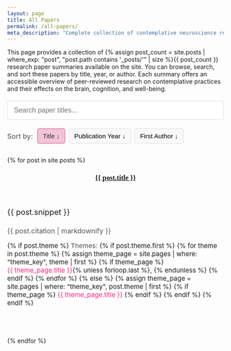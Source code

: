 ```yaml
---
layout: page
title: All Papers
permalink: /all-papers/
meta_description: "Complete collection of contemplative neuroscience research paper summaries. Browse all articles exploring the intersection of meditation, mindfulness, and brain science."
---
```


This page provides a collection of {% assign post_count = site.posts | where_exp: "post", "post.path contains '_posts/'" | size %}{{ post_count }} research paper summaries available on the site. You can browse, search, and sort these papers by title, year, or author. Each summary offers an accessible overview of peer-reviewed research on contemplative practices and their effects on the brain, cognition, and well-being.

<div class="search-container">
  <input type="text" id="paperSearch" class="search-input" placeholder="Search paper titles..." aria-label="Search paper titles">
  <button id="clearSearch" class="clear-search-btn" aria-label="Clear search">×</button>
</div>

<div class="sort-controls">
  <span class="sort-label">Sort by:</span>
  <div class="sort-buttons">
    <button id="sortByTitle" class="sort-button active" data-sort="title" aria-label="Sort by title">
      Title <span class="sort-arrow">↓</span>
    </button>
    <button id="sortByYear" class="sort-button" data-sort="year" aria-label="Sort by publication year">
      Publication Year <span class="sort-arrow">↓</span>
    </button>
    <button id="sortByAuthor" class="sort-button" data-sort="author" aria-label="Sort by first author">
      First Author <span class="sort-arrow">↓</span>
    </button>
  </div>
</div>

<p id="searchResults" class="search-results-info" aria-live="polite"></p>

<div class="all-papers-list">
  {% for post in site.posts %}
    <article class="post-item" itemscope itemtype="http://schema.org/BlogPosting" role="article">
      <div class="article-item">
        <header class="post-header">
          <h3 class="post-title" itemprop="name"><a href="{{ post.url | prepend: site.baseurl }}?ref=all-papers" itemprop="url">{{ post.title }}</a></h3>
        </header>
        <section class="post-excerpt" itemprop="description">
          <p>{{ post.snippet }}</p>
        </section>
        <div class="post-meta citation">
          {{ post.citation | markdownify }}
        </div>
        <div class="post-themes">
          {% if post.theme %}
            <span class="theme-label">Themes:</span>
            {% if post.theme.first %}
              {% for theme in post.theme %}
                {% assign theme_page = site.pages | where: "theme_key", theme | first %}
                {% if theme_page %}
                  <a href="{{ site.baseurl }}{{ theme_page.url }}" class="theme-tag">{{ theme_page.title }}</a>{% unless forloop.last %}, {% endunless %}
                {% endif %}
              {% endfor %}
            {% else %}
              {% assign theme_page = site.pages | where: "theme_key", post.theme | first %}
              {% if theme_page %}
                <a href="{{ site.baseurl }}{{ theme_page.url }}" class="theme-tag">{{ theme_page.title }}</a>
              {% endif %}
            {% endif %}
          {% endif %}
        </div>
      </div>
    </article>
  {% endfor %}
</div>

<style>
.all-papers-list {
  margin-top: 30px;
}

.post-item {
  margin-bottom: 40px;
  padding-bottom: 30px;
  border-bottom: 1px solid #eee;
}

.post-item:last-child {
  border-bottom: none;
}

.post-title {
  margin-bottom: 10px;
  font-family: Merriweather, serif;
}

.post-excerpt {
  font-size: 18px;
  line-height: 1.6;
  margin-bottom: 15px;
}

.citation {
  padding-left: 2em;
  text-indent: -2em;
  margin-bottom: 15px;
  font-size: 16px;
  color: #555;
}

.post-themes {
  font-size: 15px;
  margin-top: 10px;
}

.theme-label {
  font-weight: 500;
  color: #666;
}

.theme-tag {
  display: inline-block;
  text-decoration: none;
  color: #f62681;
  transition: color 0.2s ease;
}

.theme-tag:hover {
  color: #d8517c;
  text-decoration: underline;
}

.search-container {
  position: relative;
  margin: 20px 0;
  width: 100%;
}

.search-input {
  width: 100%;
  padding: 12px 40px 12px 15px;
  font-size: 16px;
  border: 1px solid #ddd;
  border-radius: 4px;
  box-sizing: border-box;
  transition: border-color 0.2s ease;
}

.search-input:focus {
  outline: none;
  border-color: #f1c4d6;
  box-shadow: 0 0 0 2px rgba(216, 81, 124, 0.1);
}

.clear-search-btn {
  position: absolute;
  right: 10px;
  top: 50%;
  transform: translateY(-50%);
  background: none;
  border: none;
  font-size: 20px;
  color: #999;
  cursor: pointer;
  padding: 5px;
  display: none;
}

.clear-search-btn:hover {
  color: #666;
}

.search-results-info {
  font-size: 15px;
  color: #666;
  margin: 10px 0 20px;
  font-style: italic;
}

.post-item.hidden {
  display: none;
}

.no-results-message {
  text-align: center;
  padding: 20px;
  font-size: 18px;
  color: #666;
  font-style: italic;
  border: 1px dashed #ddd;
  border-radius: 4px;
  margin: 20px 0;
}

/* Sort Controls */
.sort-controls {
  display: flex;
  align-items: center;
  margin: 20px 0;
  flex-wrap: wrap;
}

.sort-label {
  font-weight: 500;
  color: #666;
  margin-right: 10px;
  font-size: 16px;
}

.sort-buttons {
  display: flex;
  gap: 8px;
  flex-wrap: wrap;
}

.sort-button {
  background-color: #f8f8f8;
  border: 1px solid #ddd;
  border-radius: 4px;
  padding: 8px 12px;
  font-size: 15px;
  cursor: pointer;
  transition: all 0.2s ease;
  display: flex;
  align-items: center;
  justify-content: center;
}

.sort-button:hover {
  background-color: #f1f1f1;
  border-color: #ccc;
}

.sort-button.active {
  background-color: #f1c4d6;
  border-color: #d8517c;
  color: #333;
  font-weight: 500;
}

.sort-arrow {
  display: inline-block;
  margin-left: 4px;
  transition: transform 0.2s ease;
}

.sort-button.active[data-direction="asc"] .sort-arrow {
  transform: rotate(180deg);
}
</style>

<script>
document.addEventListener('DOMContentLoaded', function() {
  const searchInput = document.getElementById('paperSearch');
  const clearButton = document.getElementById('clearSearch');
  const resultsInfo = document.getElementById('searchResults');
  const paperItems = document.querySelectorAll('.post-item');
  const allPapersList = document.querySelector('.all-papers-list');

  // Create a no results message element (initially hidden)
  const noResultsMessage = document.createElement('div');
  noResultsMessage.className = 'no-results-message';
  noResultsMessage.innerHTML = 'No papers match your search criteria. Try different keywords.';
  noResultsMessage.style.display = 'none';
  allPapersList.after(noResultsMessage);

  // Sort buttons
  const sortButtons = document.querySelectorAll('.sort-button');
  let currentSort = {
    type: 'title',
    direction: 'desc'
  };

  // Parse data from papers
  function getPaperData() {
    const papers = [];
    paperItems.forEach(item => {
      const titleElement = item.querySelector('.post-title');
      const title = titleElement.textContent.trim();
      
      // Extract year from citation (assumes format includes a year in parentheses)
      const citation = item.querySelector('.citation').textContent;
      const yearMatch = citation.match(/\((\d{4})\)/);
      const year = yearMatch ? parseInt(yearMatch[1]) : 0;
      
      // Extract first author from citation
      const authorMatch = citation.match(/^([^,]+)/);
      const author = authorMatch ? authorMatch[1].trim() : '';
      
      papers.push({
        element: item,
        title: title,
        year: year,
        author: author
      });
    });
    return papers;
  }

  // Sort papers
  function sortPapers() {
    const papers = getPaperData();
    const sortType = currentSort.type;
    const sortDirection = currentSort.direction;
    
    papers.sort((a, b) => {
      let comparison = 0;
      
      if (sortType === 'title') {
        // Reverse the default comparison for titles (Z-A by default)
        comparison = -a.title.localeCompare(b.title);
      } else if (sortType === 'year') {
        // Default comparison for years (older first by default)
        comparison = a.year - b.year;
      } else if (sortType === 'author') {
        // Reverse the default comparison for authors (Z-A by default)
        comparison = -a.author.localeCompare(b.author);
      }
      
      return sortDirection === 'asc' ? comparison : -comparison;
    });
    
    // Reorder DOM elements
    const fragment = document.createDocumentFragment();
    papers.forEach(paper => {
      fragment.appendChild(paper.element);
    });
    
    allPapersList.innerHTML = '';
    allPapersList.appendChild(fragment);
  }

  // Update sort button states
  function updateSortButtons() {
    sortButtons.forEach(button => {
      const sortType = button.getAttribute('data-sort');
      
      if (sortType === currentSort.type) {
        button.classList.add('active');
        button.setAttribute('data-direction', currentSort.direction);
      } else {
        button.classList.remove('active');
        button.removeAttribute('data-direction');
      }
    });
  }

  // Initialize sorting
  sortPapers();
  updateSortButtons();

  // Sort button click handlers
  sortButtons.forEach(button => {
    button.addEventListener('click', function() {
      const sortType = this.getAttribute('data-sort');
      
      if (sortType === currentSort.type) {
        // Toggle direction if already active
        currentSort.direction = currentSort.direction === 'asc' ? 'desc' : 'asc';
      } else {
        // Set new sort type with default desc direction
        currentSort.type = sortType;
        currentSort.direction = 'desc';
      }
      
      sortPapers();
      updateSortButtons();
    });
  });

  // Search functionality
  function performSearch() {
    const searchTerm = searchInput.value.trim().toLowerCase();
    let matchCount = 0;

    // Show/hide clear button
    clearButton.style.display = searchTerm.length > 0 ? 'block' : 'none';

    // If search is empty, show all papers
    if (searchTerm === '') {
      paperItems.forEach(item => {
        item.classList.remove('hidden');
      });
      resultsInfo.textContent = '';
      noResultsMessage.style.display = 'none';
      return;
    }

    // Filter papers based on search term
    paperItems.forEach(item => {
      const title = item.querySelector('.post-title').textContent.toLowerCase();
      const matchesSearch = title.includes(searchTerm);

      if (matchesSearch) {
        item.classList.remove('hidden');
        matchCount++;
      } else {
        item.classList.add('hidden');
      }
    });

    // Update results info
    if (matchCount === 0) {
      resultsInfo.textContent = 'No papers found matching your search.';
      noResultsMessage.style.display = 'block';
    } else {
      resultsInfo.textContent = `Found ${matchCount} paper${matchCount !== 1 ? 's' : ''} matching your search.`;
      noResultsMessage.style.display = 'none';
    }
  }

  // Event listeners
  searchInput.addEventListener('input', performSearch);

  clearButton.addEventListener('click', function() {
    searchInput.value = '';
    performSearch();
    searchInput.focus();
  });

  // Handle Escape key to clear search
  searchInput.addEventListener('keydown', function(e) {
    if (e.key === 'Escape') {
      searchInput.value = '';
      performSearch();
    }
  });
});
</script>